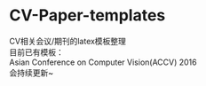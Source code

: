 # CV-Paper-templates
CV相关会议/期刊的latex模板整理  
目前已有模板：  
Asian Conference on Computer Vision(ACCV) 2016  
会持续更新~  
